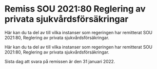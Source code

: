 # Remiss SOU 2021:80 Reglering av privata sjukvårdsförsäkringar

Här kan du ta del av till vilka instanser som regeringen har remitterat SOU 2021:80, Reglering av privata sjukvårdsförsäkringar.

Här kan du ta del av till vilka instanser som regeringen har remitterat SOU 2021:80, Reglering av privata sjukvårdsförsäkringar.

Sista dag att svara på remissen är den 31 januari 2022.
